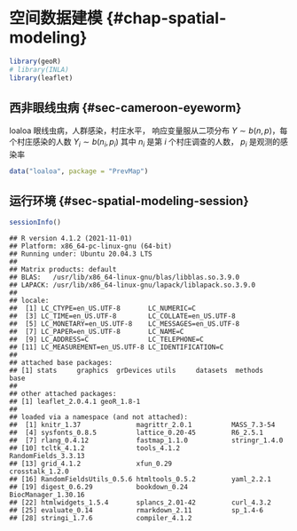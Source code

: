 # 空间数据建模 {#chap-spatial-modeling}




```r
library(geoR)
# library(INLA)
library(leaflet)
```

## 西非眼线虫病 {#sec-cameroon-eyeworm}

loaloa 眼线虫病，人群感染，村庄水平， 响应变量服从二项分布 $Y \sim b(n,p)$，每个村庄感染的人数 $Y_i \sim b(n_i, p_i)$ 其中 $n_i$ 是第 $i$ 个村庄调查的人数， $p_i$ 是观测的感染率


```r
data("loaloa", package = "PrevMap")
```

<!-- 大规模空间数据建模，低秩近似和最近邻算法 -->


## 运行环境 {#sec-spatial-modeling-session}


```r
sessionInfo()
```

```
## R version 4.1.2 (2021-11-01)
## Platform: x86_64-pc-linux-gnu (64-bit)
## Running under: Ubuntu 20.04.3 LTS
## 
## Matrix products: default
## BLAS:   /usr/lib/x86_64-linux-gnu/blas/libblas.so.3.9.0
## LAPACK: /usr/lib/x86_64-linux-gnu/lapack/liblapack.so.3.9.0
## 
## locale:
##  [1] LC_CTYPE=en_US.UTF-8       LC_NUMERIC=C              
##  [3] LC_TIME=en_US.UTF-8        LC_COLLATE=en_US.UTF-8    
##  [5] LC_MONETARY=en_US.UTF-8    LC_MESSAGES=en_US.UTF-8   
##  [7] LC_PAPER=en_US.UTF-8       LC_NAME=C                 
##  [9] LC_ADDRESS=C               LC_TELEPHONE=C            
## [11] LC_MEASUREMENT=en_US.UTF-8 LC_IDENTIFICATION=C       
## 
## attached base packages:
## [1] stats     graphics  grDevices utils     datasets  methods   base     
## 
## other attached packages:
## [1] leaflet_2.0.4.1 geoR_1.8-1     
## 
## loaded via a namespace (and not attached):
##  [1] knitr_1.37              magrittr_2.0.1          MASS_7.3-54            
##  [4] sysfonts_0.8.5          lattice_0.20-45         R6_2.5.1               
##  [7] rlang_0.4.12            fastmap_1.1.0           stringr_1.4.0          
## [10] tcltk_4.1.2             tools_4.1.2             RandomFields_3.3.13    
## [13] grid_4.1.2              xfun_0.29               crosstalk_1.2.0        
## [16] RandomFieldsUtils_0.5.6 htmltools_0.5.2         yaml_2.2.1             
## [19] digest_0.6.29           bookdown_0.24           BiocManager_1.30.16    
## [22] htmlwidgets_1.5.4       splancs_2.01-42         curl_4.3.2             
## [25] evaluate_0.14           rmarkdown_2.11          sp_1.4-6               
## [28] stringi_1.7.6           compiler_4.1.2
```


